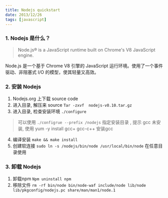 ```yaml
---
title: Nodejs quickstart
date: 2013/12/26
tags: [javascript]
---
```


### 1. Nodejs 是什么？
> Node.js® is a JavaScript runtime built on Chrome's V8 JavaScript engine.

Node.js 是一个基于 Chrome V8 引擎的 JavaScript 运行环境。使用了一个事件驱动、非阻塞式 I/O 的模型，使其轻量又高效。 

### 2. 安装 Nodejs
1. Nodejs.org 上下载 source code 
2. 进入目录, 解压来 source  `Tar -zxvf  nodejs-v0.10.tar.gz `
3. 进入目录, 检查安装环境 `./configure `

> 可以使用 `./configrue --prefix /nodejs` 指定安装目录 , 提示 gcc 未安装, 使用 yum -y install gcc+ gcc-c++ 安装gcc

4. 编译安装 `make && make install`
5. 创建软连接 `sudo ln -s /nodejs/bin/node /usr/local/bin/node` 在任意目录使用

### 3. 卸载 Nodejs
1. 卸载npm  `Npm uninstall npm`
2. 移除文件 `rm -rf bin/node bin/node-waf include/node lib/node lib/pkgconfig/nodejs.pc share/man/man1/node.1`